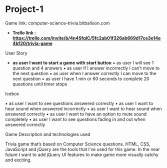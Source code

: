 # Project-1

Game link: computer-science-trivia.bitballoon.com
* **Trello link : https://trello.com/invite/b/4n4SfqlC/5fc2ab01f326ab669d17ce3e14e4bf20/trivia-game**





User Story



* **as user I want to start a game with start button**
▪	as user I will see 1 question and 4 answers 
▪	as user if I answer incorrectly I can’t  move to the next question
▪	as user when I answer correctly I can move to the next question
▪	as user I have 1 min or 60 seconds to complete 20 questions until timer stops





Icebox 

▪	as user I want to see questions answered correctly
▪	as user I want to hear sound when answered incorrectly
▪	as user I want to hear sound when answered correctly
▪	as user I want to have an option to mute sound completely
▪	as user I want to see questions fading in and out when answered correctly




Game Description and technologies used

Trivia game that’s based on Computer Science questions. HTML, CSS, JavaScript and jQuery are the tools that I’ve used for this game. In the near future I want to add jQuery UI features to make game more  visually catchy and exciting. 






